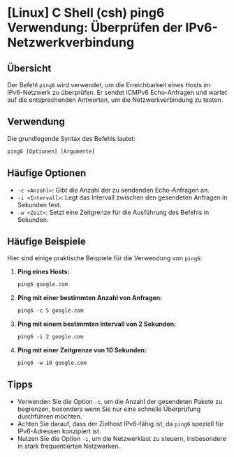# [Linux] C Shell (csh) ping6 Verwendung: Überprüfen der IPv6-Netzwerkverbindung

## Übersicht
Der Befehl `ping6` wird verwendet, um die Erreichbarkeit eines Hosts im IPv6-Netzwerk zu überprüfen. Er sendet ICMPv6 Echo-Anfragen und wartet auf die entsprechenden Antworten, um die Netzwerkverbindung zu testen.

## Verwendung
Die grundlegende Syntax des Befehls lautet:

```csh
ping6 [Optionen] [Argumente]
```

## Häufige Optionen
- `-c <Anzahl>`: Gibt die Anzahl der zu sendenden Echo-Anfragen an.
- `-i <Intervall>`: Legt das Intervall zwischen den gesendeten Anfragen in Sekunden fest.
- `-w <Zeit>`: Setzt eine Zeitgrenze für die Ausführung des Befehls in Sekunden.

## Häufige Beispiele
Hier sind einige praktische Beispiele für die Verwendung von `ping6`:

1. **Ping eines Hosts:**
   ```csh
   ping6 google.com
   ```

2. **Ping mit einer bestimmten Anzahl von Anfragen:**
   ```csh
   ping6 -c 5 google.com
   ```

3. **Ping mit einem bestimmten Intervall von 2 Sekunden:**
   ```csh
   ping6 -i 2 google.com
   ```

4. **Ping mit einer Zeitgrenze von 10 Sekunden:**
   ```csh
   ping6 -w 10 google.com
   ```

## Tipps
- Verwenden Sie die Option `-c`, um die Anzahl der gesendeten Pakete zu begrenzen, besonders wenn Sie nur eine schnelle Überprüfung durchführen möchten.
- Achten Sie darauf, dass der Zielhost IPv6-fähig ist, da `ping6` speziell für IPv6-Adressen konzipiert ist.
- Nutzen Sie die Option `-i`, um die Netzwerklast zu steuern, insbesondere in stark frequentierten Netzwerken.